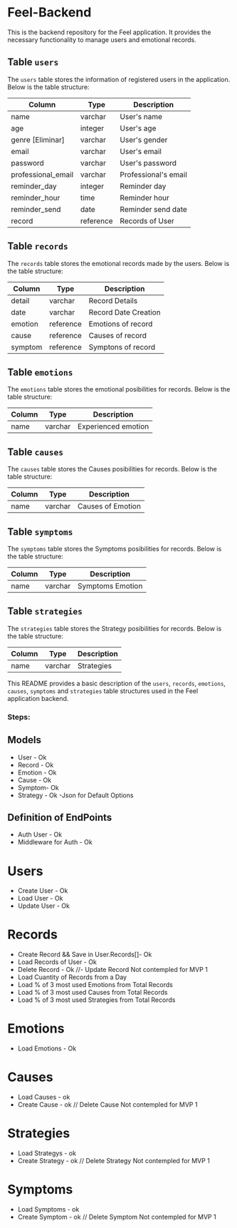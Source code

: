 # Feel-Backend

This is the backend repository for the Feel application. It provides the necessary functionality to manage users and emotional records.

## Table `users`

The `users` table stores the information of registered users in the application. Below is the table structure:

| Column             | Type         | Description             |
|------------------  |----------    |-------------------------|
| name               | varchar      | User's name             |
| age                | integer      | User's age              |
| genre  [Eliminar]  | varchar      | User's gender           |
| email              | varchar      | User's email            |
| password           | varchar      | User's password         |
| professional_email | varchar      | Professional's email    |
| reminder_day       | integer      | Reminder day            |
| reminder_hour      | time         | Reminder hour           |
| reminder_send      | date         | Reminder send date      |
| record             | reference    | Records of User         |



## Table `records`

The `records` table stores the emotional records made by the users. Below is the table structure:

| Column         | Type         | Description               |
|----------------|--------------|---------------------------|
| detail         | varchar      | Record Details            |
| date           | varchar      | Record Date Creation      |
| emotion        | reference    | Emotions of record        |
| cause          | reference    | Causes of record          |
| symptom        | reference    | Symptons of record        |

## Table `emotions`

The `emotions` table stores the emotional posibilities for records. Below is the table structure:

| Column         | Type    | Description               |
|----------------|---------|---------------------------|
| name           | varchar | Experienced emotion       |

## Table `causes`

The `causes` table stores the Causes posibilities for records. Below is the table structure:

| Column         | Type    | Description               |
|----------------|---------|---------------------------|
| name           | varchar | Causes of Emotion         |

## Table `symptoms`

The `symptoms` table stores the Symptoms posibilities for records. Below is the table structure:

| Column         | Type    | Description               |
|----------------|---------|---------------------------|
| name           | varchar | Symptoms Emotion          |

## Table `strategies`

The `strategies` table stores the Strategy posibilities for records. Below is the table structure:

| Column         | Type    | Description               |
|----------------|---------|---------------------------|
| name           | varchar | Strategies                |


This README provides a basic description of the `users`, `records`, `emotions`, `causes`, `symptoms` and `strategies` table structures used in the Feel application backend.

### Steps:

## Models
 - User - Ok
 - Record - Ok
 - Emotion - Ok
 - Cause - Ok
 - Symptom- Ok
 - Strategy - Ok
  -Json for Default Options

## Definition of EndPoints
 - Auth User - Ok
 - Middleware for Auth - Ok

# Users
- Create User - Ok
- Load User - Ok
- Update User - Ok

# Records
- Create Record && Save in User.Records[]- Ok
- Load Records of User - Ok 
- Delete Record - Ok
//- Update Record Not contempled for MVP 1
- Load Cuantity of Records from a Day
- Load % of 3 most used Emotions from Total Records
- Load % of 3 most used Causes from Total Records
- Load % of 3 most used Strategies from Total Records

# Emotions
- Load Emotions - Ok

# Causes
- Load Causes - ok
- Create Cause - ok
// Delete Cause Not contempled for MVP 1 

# Strategies
- Load Strategys - ok
- Create Strategy - ok
// Delete Strategy Not contempled for MVP 1 

# Symptoms
- Load Symptoms - ok
- Create Symptom - ok
// Delete Symptom Not contempled for MVP 1 


